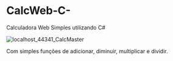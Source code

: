 # CalcWeb-C-
Calculadora Web Simples utilizando C#

![localhost_44341_CalcMaster](https://user-images.githubusercontent.com/65605919/90545397-fa419980-e15e-11ea-9be9-2ac6141162be.png)

Com simples funções de adicionar, diminuir, multiplicar e dividir.
